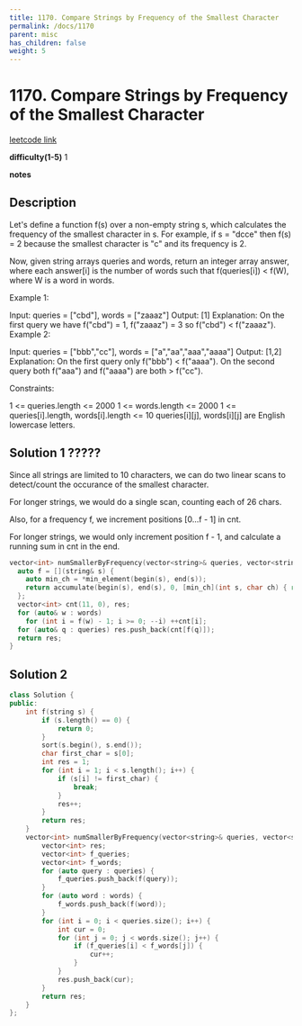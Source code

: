 ```yaml
---
title: 1170. Compare Strings by Frequency of the Smallest Character
permalink: /docs/1170
parent: misc
has_children: false
weight: 5
---
```

# 1170. Compare Strings by Frequency of the Smallest Character
[leetcode link](https://leetcode.com/problems/compare-strings-by-frequency-of-the-smallest-character/)

**difficulty(1-5)** 
1

**notes** 


## Description
Let's define a function f(s) over a non-empty string s, which calculates the frequency of the smallest character in s. For example, if s = "dcce" then f(s) = 2 because the smallest character is "c" and its frequency is 2.

Now, given string arrays queries and words, return an integer array answer, where each answer[i] is the number of words such that f(queries[i]) < f(W), where W is a word in words.

 

Example 1:

Input: queries = ["cbd"], words = ["zaaaz"]
Output: [1]
Explanation: On the first query we have f("cbd") = 1, f("zaaaz") = 3 so f("cbd") < f("zaaaz").
Example 2:

Input: queries = ["bbb","cc"], words = ["a","aa","aaa","aaaa"]
Output: [1,2]
Explanation: On the first query only f("bbb") < f("aaaa"). On the second query both f("aaa") and f("aaaa") are both > f("cc").
 

Constraints:

1 <= queries.length <= 2000
1 <= words.length <= 2000
1 <= queries[i].length, words[i].length <= 10
queries[i][j], words[i][j] are English lowercase letters.

## Solution 1 ?????
Since all strings are limited to 10 characters, we can do two linear scans to detect/count the occurance of the smallest character.

For longer strings, we would do a single scan, counting each of 26 chars.

Also, for a frequency f, we increment positions [0...f - 1] in cnt.

For longer strings, we would only increment position f - 1, and calculate a running sum in cnt in the end.
```c++
vector<int> numSmallerByFrequency(vector<string>& queries, vector<string>& words) {
  auto f = [](string& s) {
    auto min_ch = *min_element(begin(s), end(s));
    return accumulate(begin(s), end(s), 0, [min_ch](int s, char ch) { return s += ch == min_ch ? 1 : 0; });
  };
  vector<int> cnt(11, 0), res;
  for (auto& w : words)
    for (int i = f(w) - 1; i >= 0; --i) ++cnt[i];
  for (auto& q : queries) res.push_back(cnt[f(q)]);
  return res;
}
```
## Solution 2
```c++
class Solution {
public:
    int f(string s) {
        if (s.length() == 0) {
            return 0;
        }
        sort(s.begin(), s.end());
        char first_char = s[0];
        int res = 1;
        for (int i = 1; i < s.length(); i++) {
            if (s[i] != first_char) {
                break;
            }
            res++;
        }
        return res;
    }
    vector<int> numSmallerByFrequency(vector<string>& queries, vector<string>& words) {
        vector<int> res;
        vector<int> f_queries;
        vector<int> f_words;
        for (auto query : queries) {
            f_queries.push_back(f(query));
        }
        for (auto word : words) {
            f_words.push_back(f(word));
        }
        for (int i = 0; i < queries.size(); i++) {
            int cur = 0;
            for (int j = 0; j < words.size(); j++) {
                if (f_queries[i] < f_words[j]) {
                    cur++;
                }
            }
            res.push_back(cur);
        }
        return res;
    }
};
``` 

<!-- 
Default label
{: .label }

Blue label
{: .label .label-blue }

Stable
{: .label .label-green }

New release
{: .label .label-purple }

Coming soon
{: .label .label-yellow }

Deprecated
{: .label .label-red } -->
